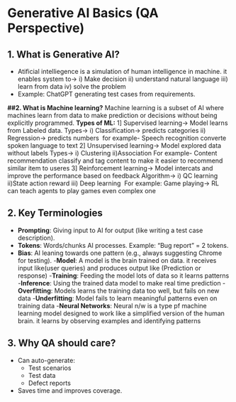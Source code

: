 # Generative AI Basics (QA Perspective)

## 1. What is Generative AI?
- Atificial intelliegence is a simulation of human intelligence in machine. 
it enables system to-> i) Make decision ii) understand natural language iii) learn from data iv) solve the problem
- Example: ChatGPT generating test cases from requirements.

**##2. What is Machine learning?**
Machine learning is a subset of AI where machines learn from data to make prediction or decisions without being explicitly programmed.
**Types of ML:**
1] Supervised learning-> Model learns from Labeled data. Types-> i) Classification-> predicts categories ii) Regression-> predicts numbers 
for example- Speech recognition converte spoken language to text
2] Unsupervised learning-> Model explored data without labels Types-> i) Clustering ii)Association
For example- Content recommendation classify and tag content to make it easier to recommend similar item to useres
3] Reinforcement learning-> Model  intercats and improve the performance based on feedback Algorithm-> i) QC learning ii)State action reward iii) Deep learning 
For example: Game playing-> RL can teach agents to play games even complex one


## 2. Key Terminologies
- **Prompting**: Giving input to AI for output (like writing a test case description).
- **Tokens**: Words/chunks AI processes. Example: “Bug report” = 2 tokens.
- **Bias**: AI leaning towards one pattern (e.g., always suggesting Chrome for testing).
-**Model**: A model is the brain trained on data. it receives input like(user queries) and produces output like (Prediction or response)
-**Training**: Feeding the model lots of data so it learns  patterns
-**Inference**: Using the trained data model to make real time prediction
-**Overfitting**: Models learns the training data too well, but fails on new data
-**Underfitting**: Model fails to learn meaningful patterns even on training data
-**Neural Networks**: Neural n/w is a type pf machine learning model designed to work like a simplified version of the human brain. it learns by observing examples and identifying patterns

## 3. Why QA should care?
- Can auto-generate:
  - Test scenarios
  - Test data
  - Defect reports
- Saves time and improves coverage.
